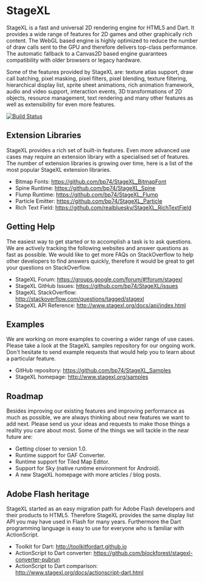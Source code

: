 # StageXL 

StageXL is a fast and universal 2D rendering engine for HTML5 and Dart. 
It provides a wide range of features for 2D games and other graphically 
rich content. The WebGL based engine is highly optimized to reduce the
number of draw calls sent to the GPU and therefore delivers top-class
performance. The automatic fallback to a Canvas2D based engine guarantees 
compatibility with older browsers or legacy hardware. 

Some of the features provided by StageXL are: texture atlas support, 
draw call batching, pixel masking, pixel filters, pixel blending,
texture filtering, hierarchical display list, sprite sheet animations, 
rich animation framework, audio and video support, interaction events,
3D transformations of 2D objects, resource management, text rendering 
and many other features as well as extensibility for even more features.

[![Build Status](https://drone.io/github.com/bp74/StageXL/status.png)](https://drone.io/github.com/bp74/StageXL/latest)

## Extension Libraries

StageXL provides a rich set of built-in features. Even more advanced use cases 
may require an extension library with a specialised set of features. The number
of extension libraries is growing over time, here is a list of the most popular
StageXL extension libraries.   

* Bitmap Fonts: <https://github.com/bp74/StageXL_BitmapFont>
* Spine Runtime: <https://github.com/bp74/StageXL_Spine>
* Flump Runtime: <https://github.com/bp74/StageXL_Flump>
* Particle Emitter: <https://github.com/bp74/StageXL_Particle>
* Rich Text Field: <https://github.com/realbluesky/StageXL_RichTextField>

## Getting Help

The easiest way to get started or to accomplish a task is to ask questions.
We are actively tracking the following websites and answer questions as fast
as possible. We would like to get more FAQs on StackOverflow to help other
developers to find answers quickly, therefore it would be great to get your
questions on StackOverflow.

* StageXL Forum: <https://groups.google.com/forum/#!forum/stagexl>
* StageXL GitHub Issues: <https://github.com/bp74/StageXL/issues>
* StageXL StackOverflow: <http://stackoverflow.com/questions/tagged/stagexl>
* StageXL API Reference: <http://www.stagexl.org/docs/api/index.html>

## Examples

We are working on more examples to covering a wider range of use cases. 
Please take a look at the StageXL samples repository for our ongoing work. 
Don't hesitate to send example requests that would help you to learn about 
a particular feature.

* GitHub repository: <https://github.com/bp74/StageXL_Samples>
* StageXL homepage: <http://www.stagexl.org/samples> 

## Roadmap

Besides improving our existing features and improving performance as much
as possible, we are always thinking about new features we want to add next.
Please send us your ideas and requests to make those things a reality you
care about most. Some of the things we will tackle in the near future are:

* Getting closer to version 1.0.
* Runtime support for GAF Converter.
* Runtime support for Tiled Map Editor.
* Support for Sky (native runtime environment for Android).
* A new StageXL homepage with more articles / blog posts.

## Adobe Flash heritage

StageXL started as an easy migration path for Adobe Flash developers and their
products to HTML5. Therefore StageXL provides the same display list API you
may have used in Flash for many years. Furthermore the Dart programming
language is easy to use for everyone who is familiar with ActionScript. 

* Toolkit for Dart: <http://toolkitfordart.github.io>
* ActionScript to Dart converter: <https://github.com/blockforest/stagexl-converter-pubrun>
* ActionScript to Dart comparison: <http://www.stagexl.org/docs/actionscript-dart.html>
 
